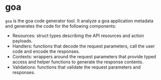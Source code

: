 goa
===

`goa` is the goa code generator tool. It analyze a goa application metadata and generates  the code
for the following components:
* Resources: struct types describing the API resources and action payloads.
* Handlers: functions that decode the request parameters, call the user code and encode the 
            responses.
* Contexts: wrappers around the request parameters that provide typed access and helper functions
            to generate the response contents.
* Validations: functions that validate the request parameters and responses.
